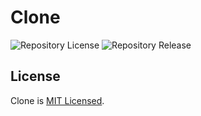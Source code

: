 # Clone

![Repository License](https://img.shields.io/github/license/sudosubin-ppas/git-clone-action)
![Repository Release](https://img.shields.io/github/v/release/sudosubin-ppas/git-clone-action)


## License

Clone is [MIT Licensed](./LICENSE).
